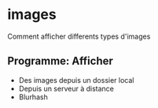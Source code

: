 # images

Comment afficher differents types d'images

## Programme: Afficher 

- Des images depuis un dossier local
- Depuis un serveur à distance
- Blurhash

